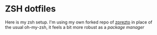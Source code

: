 # ZSH dotfiles

Here is my zsh setup. I'm using my own forked repo of [zprezto](www.github.com/edlandm/prezto) in place of the usual
oh-my-zsh, it feels a bit more robust as a _package manager_
